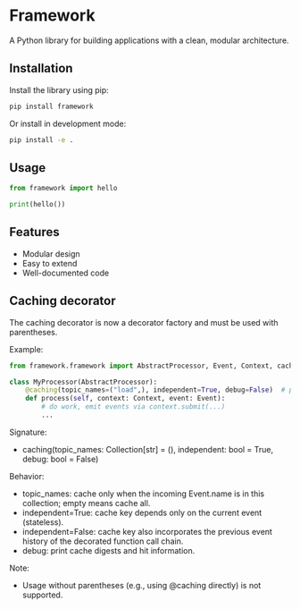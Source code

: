 # Framework

A Python library for building applications with a clean, modular architecture.

## Installation

Install the library using pip:

```bash
pip install framework
```

Or install in development mode:

```bash
pip install -e .
```

## Usage

```python
from framework import hello

print(hello())
```

## Features

- Modular design
- Easy to extend
- Well-documented code
## Caching decorator

The caching decorator is now a decorator factory and must be used with parentheses.

Example:
```python
from framework.framework import AbstractProcessor, Event, Context, caching

class MyProcessor(AbstractProcessor):
    @caching(topic_names=("load",), independent=True, debug=False)  # parentheses required
    def process(self, context: Context, event: Event):
        # do work, emit events via context.submit(...)
        ...
```

Signature:
- caching(topic_names: Collection[str] = (), independent: bool = True, debug: bool = False)

Behavior:
- topic_names: cache only when the incoming Event.name is in this collection; empty means cache all.
- independent=True: cache key depends only on the current event (stateless).
- independent=False: cache key also incorporates the previous event history of the decorated function call chain.
- debug: print cache digests and hit information.

Note:
- Usage without parentheses (e.g., using @caching directly) is not supported.